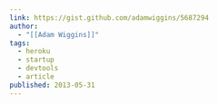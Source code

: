 ```yaml
---
link: https://gist.github.com/adamwiggins/5687294
author:
  - "[[Adam Wiggins]]"
tags:
  - heroku
  - startup
  - devtools
  - article
published: 2013-05-31
---
```





